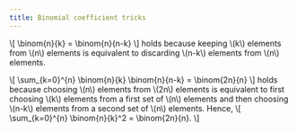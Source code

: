 ```yaml
---
title: Binomial coefficient tricks
---
```


\\[
\\binom{n}{k} = \\binom{n}{n-k}
\\]
holds because keeping \\(k\\) elements from \\(n\\) elements is equivalent
to discarding \\(n-k\\) elements from \\(n\\) elements.

\\[
\\sum\_{k=0}^{n} \\binom{n}{k} \\binom{n}{n-k} = \\binom{2n}{n}
\\]
holds because choosing \\(n\\) elements from \\(2n\\)
elements is equivalent to first choosing \\(k\\) elements
from a first set of \\(n\\) elements and then choosing \\(n-k\\)
elements from a second set of \\(n\\) elements. Hence,
\\[
\\sum\_{k=0}^{n} \\binom{n}{k}^2 = \\binom{2n}{n}.
\\]
